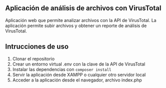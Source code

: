 ## Aplicación de análisis de archivos con VirusTotal

Aplicación web que permite analizar archivos con la API de VirusTotal. La aplicación permite subir archivos y obtener un reporte de análisis de VirusTotal.

## Intrucciones de uso

1. Clonar el repositorio
2. Crear un entorno virtual .env con la clave de la API de VirusTotal
3. Instalar las dependencias con `composer install`
4. Servir la aplicación desde XAMPP o cualquier otro servidor local
5. Acceder a la aplicación desde el navegador, archivo index.php
